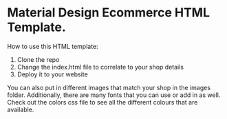 # Material Design Ecommerce HTML Template.

How to use this HTML template:
1. Clone the repo 
2. Change the index.html file to correlate to your shop details
3. Deploy it to your website

You can also put in different images that match your shop in the images folder.
Additionally, there are many fonts that you can use or add in as well.
Check out the colors css file to see all the different colours that are available.
